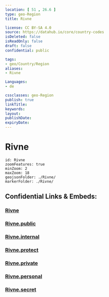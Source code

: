 ```yaml
---
location: [ 51 , 26.6 ] 
type: geo-Region
title: Rivne

license: CC BY-SA 4.0
source: https://datahub.io/core/country-codes
isDeleted: false
isReadOnly: false
draft: false
confidential: public

tags:
- geo/Country/Region
aliases:
- Rivne

Languages:
- de

cssclasses: geo-Region
publish: true
linkTitle: 
keywords: 
layout: 
publishDate: 
expiryDate: 
---
```


# Rivne

```leaflet
id: Rivne
zoomFeatures: true 
minZoom: 2 
maxZoom: 18
geojsonFolder: ./Rivne/
markerFolder: ./Rivne/
```


## Confidential Links & Embeds: 

### [Rivne](/_Standards/Earth/Continent/Europe/Europe~East/Ukraine/Regions~Ukraine/Rivne.md) 

### [Rivne.public](/_public/Earth/Continent/Europe/Europe~East/Ukraine/Regions~Ukraine/Rivne.public.md) 

### [Rivne.internal](/_internal/Earth/Continent/Europe/Europe~East/Ukraine/Regions~Ukraine/Rivne.internal.md) 

### [Rivne.protect](/_protect/Earth/Continent/Europe/Europe~East/Ukraine/Regions~Ukraine/Rivne.protect.md) 

### [Rivne.private](/_private/Earth/Continent/Europe/Europe~East/Ukraine/Regions~Ukraine/Rivne.private.md) 

### [Rivne.personal](/_personal/Earth/Continent/Europe/Europe~East/Ukraine/Regions~Ukraine/Rivne.personal.md) 

### [Rivne.secret](/_secret/Earth/Continent/Europe/Europe~East/Ukraine/Regions~Ukraine/Rivne.secret.md)

